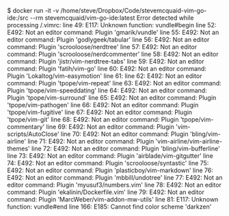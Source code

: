 $ docker run -it -v /home/steve/Dropbox/Code/stevemcquaid-vim-go-ide:/src --rm stevemcquaid/vim-go-ide:latest
Error detected while processing /.vimrc:
line   49:
E117: Unknown function: vundle#begin
line   52:
E492: Not an editor command:     Plugin 'gmarik/vundle'
line   55:
E492: Not an editor command:     Plugin 'godlygeek/tabular'
line   56:
E492: Not an editor command:     Plugin 'scrooloose/nerdtree'
line   57:
E492: Not an editor command:     Plugin 'scrooloose/nerdcommenter'
line   58:
E492: Not an editor command:     Plugin 'jistr/vim-nerdtree-tabs'
line   59:
E492: Not an editor command:     Plugin 'fatih/vim-go'
line   60:
E492: Not an editor command:     Plugin 'Lokaltog/vim-easymotion'
line   61:
line   62:
E492: Not an editor command:     Plugin 'tpope/vim-repeat'
line   63:
E492: Not an editor command:     Plugin 'tpope/vim-speeddating'
line   64:
E492: Not an editor command:     Plugin 'tpope/vim-surround'
line   65:
E492: Not an editor command:     Plugin 'tpope/vim-pathogen'
line   66:
E492: Not an editor command:     Plugin 'tpope/vim-fugitive'
line   67:
E492: Not an editor command:     Plugin 'tpope/vim-git'
line   68:
E492: Not an editor command:     Plugin 'tpope/vim-commentary'
line   69:
E492: Not an editor command:     Plugin 'vim-scripts/AutoClose'
line   70:
E492: Not an editor command:     Plugin 'bling/vim-airline'
line   71:
E492: Not an editor command:     Plugin 'vim-airline/vim-airline-themes'
line   72:
E492: Not an editor command:     Plugin 'bling/vim-bufferline'
line   73:
E492: Not an editor command:     Plugin 'airblade/vim-gitgutter'
line   74:
E492: Not an editor command:     Plugin 'scrooloose/syntastic'
line   75:
E492: Not an editor command:     Plugin 'plasticboy/vim-markdown'
line   76:
E492: Not an editor command:     Plugin 'mbbill/undotree'
line   77:
E492: Not an editor command:     Plugin 'myusuf3/numbers.vim'
line   78:
E492: Not an editor command:     Plugin 'ekalinin/Dockerfile.vim'
line   79:
E492: Not an editor command:     Plugin 'MarcWeber/vim-addon-mw-utils'
line   81:
E117: Unknown function: vundle#end
line  166:
E185: Cannot find color scheme 'darkzen'
